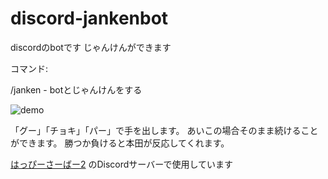 # discord-jankenbot
discordのbotです
じゃんけんができます

コマンド:

/janken - botとじゃんけんをする

![demo](https://github.com/Happmc2525/discord-jankenbot/blob/main/demo.gif)

「グー」「チョキ」「パー」で手を出します。
あいこの場合そのまま続けることができます。
勝つか負けると本田が反応してくれます。

[はっぴーさーばー2](https://happymc.jimdo.com/)
のDiscordサーバーで使用しています
